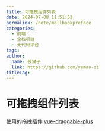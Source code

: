 ```yaml
---
title: 可拖拽组件列表
date: 2024-07-08 11:51:53
permalink: /note/mallbookpreface
categories:
  - 前端
  - 全栈项目
  - 无代码平台
tags:
author:
  name: 夜猫子
  link: https://github.com/yemao-zi
titleTag:
---
```


# 可拖拽组件列表

使用的拖拽插件 [vue-draggable-plus](https://vue-draggable-plus.pages.dev/guide/)